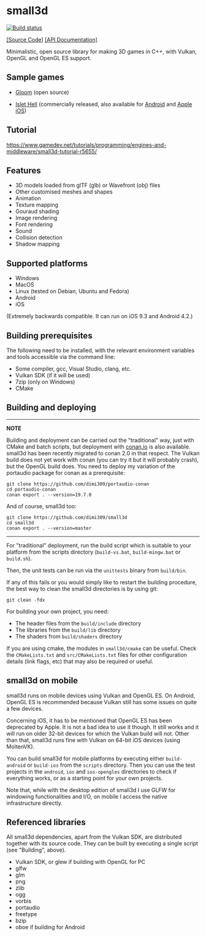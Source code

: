 # small3d

[![Build status](https://ci.appveyor.com/api/projects/status/qpm3qekslivm3kjb?svg=true)](https://ci.appveyor.com/project/dimi309/small3d)

[[Source Code]](https://github.com/dimi309/small3d) [[API Documentation]](https://dimi309.github.io/small3d)

Minimalistic, open source library for making 3D games in C++, with
Vulkan, OpenGL and OpenGL ES support.

## Sample games

- [Gloom](https://github.com/dimi309/gloom) (open source)

- [Islet Hell](https://store.steampowered.com/app/2069750/Islet_Hell/) (commercially released, also available for [Android](https://play.google.com/store/apps/details?id=dimi309.islethelladroid) and [Apple iOS](https://apps.apple.com/us/app/islet-hell/id1631875184))

## Tutorial

https://www.gamedev.net/tutorials/programming/engines-and-middleware/small3d-tutorial-r5655/

## Features

- 3D models loaded from glTF (glb) or Wavefront (obj) files
- Other customised meshes and shapes
- Animation
- Texture mapping
- Gouraud shading
- Image rendering
- Font rendering
- Sound
- Collision detection
- Shadow mapping

## Supported platforms

- Windows
- MacOS
- Linux (tested on Debian, Ubuntu and Fedora)
- Android
- iOS

(Extremely backwards compatible. It can run on iOS 9.3 and Android 4.2.)

## Building prerequisites

The following need to be installed, with the relevant environment variables
and tools accessible via the command line:

- Some compiler, gcc, Visual Studio, clang, etc.
- Vulkan SDK (if it will be used)
- 7zip (only on Windows)
- CMake

## Building and deploying

---
**NOTE**

Building and deployment can be carried out the "traditional" way, just 
with CMake and batch scripts, but deployment with [conan.io](https://conan.io/) is also
available. small3d has been recently migrated to conan 2.0 in that
respect. The Vulkan build does not yet work with conan (you can try it
but it will probably crash), but the OpenGL build does. You need to
deploy my variation of the portaudio package for conan as a prerequisite:

	git clone https://github.com/dimi309/portaudio-conan
	cd portaudio-conan
	conan export . --version=19.7.0

And of course, small3d too:

	git clone https://github.com/dimi309/small3d
	cd small3d
	conan export . --version=master
---

For "traditional" deployment, run the build script which is suitable to your platform 
from the scripts directory (`build-vs.bat`, `build-mingw.bat` or `build.sh`).
	
Then, the unit tests can be run via the `unittests` binary from `build/bin`.

If any of this fails or you would simply like to restart the building
procedure, the best way to clean the small3d directories is by using git:

	git clean -fdx

For building your own project, you need:

- The header files from the `build/include` directory
- The libraries from the `build/lib` directory 
- The shaders from `build/shaders` directory

If you are using cmake, the modules in `small3d/cmake` can be useful. Check the 
`CMakeLists.txt` and `src/CMakeLists.txt` files for other configuration details 
(link flags, etc) that may also be required or useful.

## small3d on mobile

small3d runs on mobile devices using Vulkan and OpenGL ES. On Android, OpenGL ES 
is recommended because Vulkan still has some issues on quite a few devices.

Concerning iOS, it has to be mentioned that OpenGL ES has been deprecated by
Apple. It is not a bad idea to use it though. It still works and it will run
on older 32-bit devices for which the Vulkan build will not. Other than that, 
small3d runs fine with Vulkan on 64-bit iOS devices (using MoltenVK).

You can build small3d for mobile platforms by executing either `build-android` 
or  `build-ios` from the `scripts` directory. Then you can use the test projects 
in the `android`, `ios` and `ios-opengles` directories to check if everything works, 
or as a starting point for your own projects.

Note that, while with the desktop edition of small3d I use GLFW for windowing 
functionalities and I/O, on mobile I access the native infrastructure directly.

## Referenced libraries

All small3d dependencies, apart from the Vulkan SDK, are distributed together 
with its source code. They can be built by executing a single script 
(see "Building", above).

- Vulkan SDK, or glew if building with OpenGL for PC
- glfw 
- glm 
- png
- zlib
- ogg
- vorbis
- portaudio
- freetype
- bzip
- oboe if building for Android
